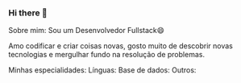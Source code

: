  ### Hi there 👋

Sobre mim:
Sou um Desenvolvedor Fullstack😄

Amo codificar e criar coisas novas, gosto muito de descobrir novas tecnologias e mergulhar fundo na resolução de problemas.

Minhas especialidades:
Línguas:
Base de dados:
Outros:
<!--
**ThiGuerra/ThiGuerra** is a ✨ _special_ ✨ repository because its `README.md` (this file) appears on your GitHub profile.

Here are some ideas to get you started:

- 🔭 I’m currently working on ...
- 🌱 I’m currently learning ...
- 👯 I’m looking to collaborate on ...
- 🤔 I’m looking for help with ...
- 💬 Ask me about ...
- 📫 How to reach me: ...
- 😄 Pronouns: ...
- ⚡ Fun fact: ...
-->
